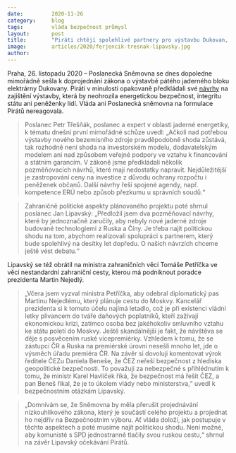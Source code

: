 ```yaml
---
date:         2020-11-26
category:     blog
tags:         vláda bezpečnost průmysl
layout:       post
title:        "Piráti chtějí spolehlivé partnery pro výstavbu Dukovan, Nejedlý podle nich svévolně ovlivňuje diplomacii"
image:        articles/2020/ferjencik-tresnak-lipavsky.jpg
author:       
---
```





Praha, 26. listopadu 2020 – Poslanecká Sněmovna se dnes dopoledne mimořádně sešla k doprojednání zákona o výstavbě pátého jaderného bloku elektrárny Dukovany. Piráti v minulosti opakovaně předkládali své [návrhy](https://www.pirati.cz/assets/pdf/budoucnost-je-cr.pdf) na zajištění výstavby, která by neohrozila energetickou bezpečnost, integritu státu ani peněženky lidí. Vláda ani Poslanecká sněmovna na formulace Pirátů nereagovala.

> Poslanec Petr Třešňák, poslanec a expert v oblasti jaderné energetiky, k tématu dnešní první mimořádné schůze uvedl: „Ačkoli nad potřebou výstavby nového bezemisního zdroje pravděpodobně shoda zůstává, tak rozhodně není shoda na investorském modelu, dodavatelským modelem ani nad způsobem veřejné podpory ve vztahu k financování a státním garancím. V zákoně jsme předkládali několik pozměňovacích návrhů, které mají nedostatky napravit. Nejdůležitější je zastropování ceny na investice z důvodu ochrany rozpočtu i peněženek občanů. Další návrhy řeší spojené agendy, např. kompetence ERÚ nebo způsob přezkumu u správních soudů.“

> Zahraničně politické aspekty plánovaného projektu poté shrnul poslanec Jan Lipavský: „Předložil jsem dva pozměňovací návrhy, které by jednoznačně zaručily, aby nebyly nové jaderné zdroje budované technologiemi z Ruska a Číny. Je třeba najít politickou shodu na tom, abychom realizovali spolupráci s partnerem, který bude spolehlivý na desítky let dopředu. O našich návrzích chceme ještě vést debatu.“

Lipavský se též obrátil na ministra zahraničních věcí Tomáše Petříčka ve věci nestandardní zahraniční cesty, kterou má podniknout poradce prezidenta Martin Nejedlý.

> „Včera jsem vyzval ministra Petříčka, aby odebral diplomatický pas Martinu Nejedlému, který plánuje cestu do Moskvy. Kancelář prezidenta si k tomuto účelu najímá letadlo, což je při existenci vládní letky plivancem do tváře daňových poplatníků, kteří zažívají ekonomickou krizi, zatímco osoba bez jakéhokoliv smluvního vztahu ke státu poletí do Moskvy. Ještě skandálnější je fakt, že návštěva se děje s posvěcením ruské vicepremiérky. Vzhledem k tomu, že se zástupci ČR a Ruska na premiérské úrovni nesešli mnoho let, jde o výsměch úřadu premiéra ČR. Na závěr si dovoluji komentovat výrok ředitele ČEZu Daniela Beneše, že ČEZ neřeší bezpečnost z hlediska geopolitické bezpečnosti. To považuji za nebezpečné s přihlédnutím k tomu, že ministr Karel Havlíček říká, že bezpečnost má řešit ČEZ, a pan Beneš říkal, že je to úkolem vlády nebo ministerstva,“ uvedl k bezpečnostním otázkám Lipavský.

> „Domnívám se, že Sněmovna by měla přerušit projednávání nízkouhlíkového zákona, který je součástí celého projektu a projednat ho nejdřív na Bezpečnostním výboru. Ať vláda doloží, jak postupuje v těchto aspektech a poté musíme najít politickou shodu. Není možné, aby komunisté s SPD jednostranně tlačily svou ruskou cestu,“ shrnul na závěr Lipavský očekávání Pirátů.
